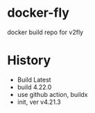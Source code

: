 # docker-fly
docker build repo for v2fly

# History

* Build Latest
* build 4.22.0
* use github action, buildx
* init, ver v4.21.3
